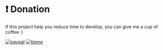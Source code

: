 # ❗ Donation
If this project help you reduce time to develop, you can give me a cup of coffee :)

[![paypal](https://www.paypalobjects.com/en_US/i/btn/btn_donateCC_LG.gif)](https://www.paypal.com/paypalme/misterkrittin)
[![tipme](https://www.paypalobjects.com/en_US/i/btn/btn_donateCC_LG.gif)](https://tipme.in.th/misterkrittin)
